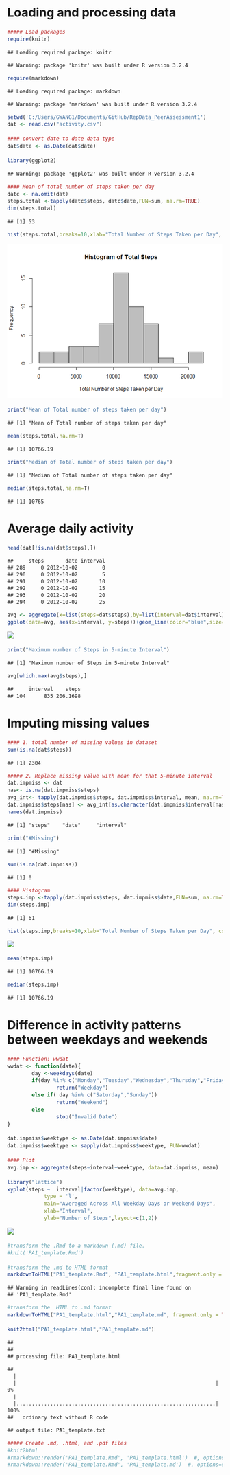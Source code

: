 # Loading and processing data



```r
##### Load packages
require(knitr)
```

```
## Loading required package: knitr
```

```
## Warning: package 'knitr' was built under R version 3.2.4
```

```r
require(markdown)
```

```
## Loading required package: markdown
```

```
## Warning: package 'markdown' was built under R version 3.2.4
```

```r
setwd('C:/Users/GWANG1/Documents/GitHub/RepData_PeerAssessment1')
dat <- read.csv("activity.csv")

#### convert date to date data type
dat$date <- as.Date(dat$date)

library(ggplot2)
```

```
## Warning: package 'ggplot2' was built under R version 3.2.4
```

```r
#### Mean of total number of steps taken per day
datc <- na.omit(dat) 
steps.total <-tapply(datc$steps, datc$date,FUN=sum, na.rm=TRUE)
dim(steps.total)
```

```
## [1] 53
```

```r
hist(steps.total,breaks=10,xlab="Total Number of Steps Taken per Day", col="grey",main="Histogram of Total Steps")
```

![](unnamed-chunk-1-1.png?raw=true)

```r
print("Mean of Total number of steps taken per day")
```

```
## [1] "Mean of Total number of steps taken per day"
```

```r
mean(steps.total,na.rm=T)
```

```
## [1] 10766.19
```

```r
print("Median of Total number of steps taken per day")
```

```
## [1] "Median of Total number of steps taken per day"
```

```r
median(steps.total,na.rm=T)
```

```
## [1] 10765
```

# Average daily activity


```r
head(dat[!is.na(dat$steps),])
```

```
##     steps       date interval
## 289     0 2012-10-02        0
## 290     0 2012-10-02        5
## 291     0 2012-10-02       10
## 292     0 2012-10-02       15
## 293     0 2012-10-02       20
## 294     0 2012-10-02       25
```

```r
avg <- aggregate(x=list(steps=dat$steps),by=list(interval=dat$interval), FUN=mean, na.rm=T)
ggplot(data=avg, aes(x=interval, y=steps))+geom_line(color="blue",size=1)+xlab("5-minute Interval")+ylab("Average Number of Steps Taken")
```

![](PA1_template_files/figure-html/unnamed-chunk-2-1.png?raw=true)

```r
print("Maximum number of Steps in 5-minute Interval")
```

```
## [1] "Maximum number of Steps in 5-minute Interval"
```

```r
avg[which.max(avg$steps),]
```

```
##     interval    steps
## 104      835 206.1698
```

# Imputing missing values


```r
#### 1. total number of missing values in dataset
sum(is.na(dat$steps))
```

```
## [1] 2304
```

```r
##### 2. Replace missing value with mean for that 5-minute interval
dat.impmiss <- dat
nas<- is.na(dat.impmiss$steps)
avg_int<- tapply(dat.impmiss$steps, dat.impmiss$interval, mean, na.rm=TRUE, simplify = TRUE)
dat.impmiss$steps[nas] <- avg_int[as.character(dat.impmiss$interval[nas])]
names(dat.impmiss)
```

```
## [1] "steps"    "date"     "interval"
```

```r
print("#Missing")
```

```
## [1] "#Missing"
```

```r
sum(is.na(dat.impmiss))
```

```
## [1] 0
```

```r
#### Histogram
steps.imp <-tapply(dat.impmiss$steps, dat.impmiss$date,FUN=sum, na.rm=TRUE)
dim(steps.imp)
```

```
## [1] 61
```

```r
hist(steps.imp,breaks=10,xlab="Total Number of Steps Taken per Day", col="green",main="Total Steps including Imputing Value")
```

![](PA1_template_files/figure-html/unnamed-chunk-3-1.png?raw=true)

```r
mean(steps.imp)
```

```
## [1] 10766.19
```

```r
median(steps.imp)
```

```
## [1] 10766.19
```


# Difference in activity patterns between weekdays and weekends


```r
#### Function: wwdat
wwdat <- function(date){
        day <-weekdays(date)
        if(day %in% c("Monday","Tuesday","Wednesday","Thursday","Friday"))
                return("Weekday")
        else if( day %in% c("Saturday","Sunday"))
                return("Weekend")
        else
                stop("Invalid Date")
}

dat.impmiss$weektype <- as.Date(dat.impmiss$date)
dat.impmiss$weektype <- sapply(dat.impmiss$weektype, FUN=wwdat)

#### Plot
avg.imp <- aggregate(steps~interval+weektype, data=dat.impmiss, mean)

library("lattice")
xyplot(steps ~  interval|factor(weektype), data=avg.imp, 
            type = 'l',
            main="Averaged Across All Weekday Days or Weekend Days",
            xlab="Interval",
            ylab="Number of Steps",layout=c(1,2))
```

![](PA1_template_files/figure-html/unnamed-chunk-4-1.png?raw=true)

```r
#transform the .Rmd to a markdown (.md) file.
#knit('PA1_template.Rmd')

#transform the .md to HTML format
markdownToHTML("PA1_template.Rmd", "PA1_template.html",fragment.only = TRUE)
```

```
## Warning in readLines(con): incomplete final line found on
## 'PA1_template.Rmd'
```

```r
#transform the  HTML to .md format
markdownToHTML("PA1_template.html","PA1_template.md", fragment.only = TRUE)

knit2html("PA1_template.html","PA1_template.md")
```

```
## 
## 
## processing file: PA1_template.html
```

```
## 
  |                                                                       
  |                                                                 |   0%
  |                                                                       
  |.................................................................| 100%
##   ordinary text without R code
```

```
## output file: PA1_template.txt
```

```r
##### Create .md, .html, and .pdf files
#knit2html
#rmarkdown::render('PA1_template.Rmd', 'PA1_template.html')  #, options=c("use_xhml")
#rmarkdown::render('PA1_template.Rmd', 'PA1_template.md')  #, options=c("use_xhml")
```
